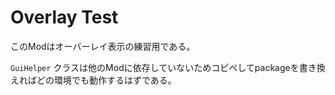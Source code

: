 <link rel="stylesheet" href="https://stackpath.bootstrapcdn.com/bootstrap/4.3.1/css/bootstrap.min.css" integrity="sha384-ggOyR0iXCbMQv3Xipma34MD+dH/1fQ784/j6cY/iJTQUOhcWr7x9JvoRxT2MZw1T" crossorigin="anonymous">

# Overlay Test

<div class="alert alert-warning">
    このModはオーバーレイ表示の練習用である。
</div>

`GuiHelper` クラスは他のModに依存していないためコピペしてpackageを書き換えればどの環境でも動作するはずである。
